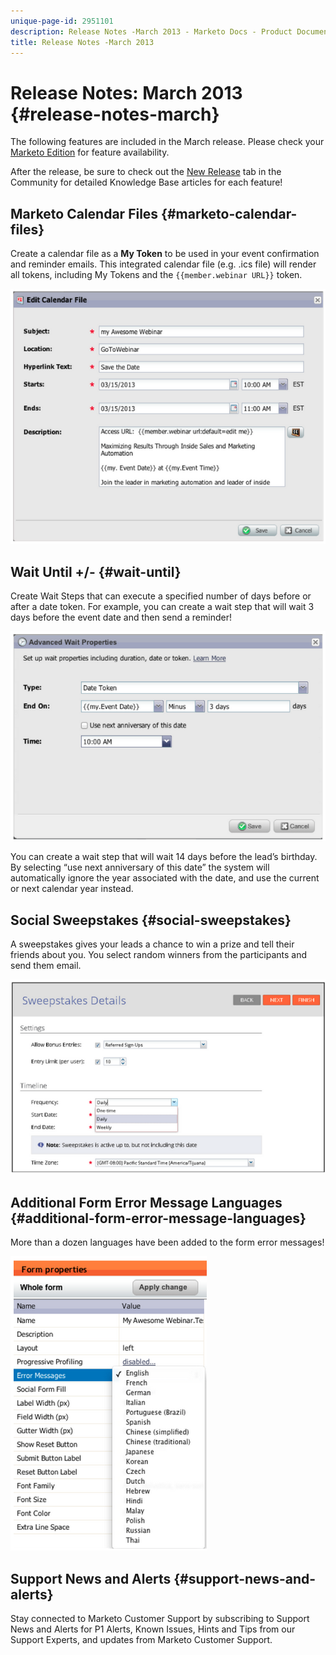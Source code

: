 ```yaml
---
unique-page-id: 2951101
description: Release Notes -March 2013 - Marketo Docs - Product Documentation
title: Release Notes -March 2013
---
```


# Release Notes: March 2013 {#release-notes-march}

The following features are included in the March release. Please check your [Marketo Edition](http://docs.marketo.com/display/docs/assets/pricing.php) for feature availability.

After the release, be sure to check out the [New Release](release-notes-december-2013.md) tab in the Community for detailed Knowledge Base articles for each feature!

## Marketo Calendar Files {#marketo-calendar-files}

Create a calendar file as a **My Token** to be used in your event confirmation and reminder emails. This integrated calendar file (e.g. .ics file) will render all tokens, including My Tokens and the `{{member.webinar URL}}` token.

![](assets/image2014-9-22-15-3a35-3a24.png)

## Wait Until +/- {#wait-until}

Create Wait Steps that can execute a specified number of days before or after a date token. For example, you can create a wait step that will wait 3 days before the event date and then send a reminder!

![](assets/image2014-9-22-15-3a35-3a44.png)

You can create a wait step that will wait 14 days before the lead’s birthday. By selecting “use next anniversary of this date” the system will automatically ignore the year associated with the date, and use the current or next calendar year instead.

## Social Sweepstakes {#social-sweepstakes}

A sweepstakes gives your leads a chance to win a prize and tell their friends about you. You select random winners from the participants and send them email.

![](assets/image2014-9-22-15-3a36-3a55.png)

## Additional Form Error Message Languages {#additional-form-error-message-languages}

More than a dozen languages have been added to the form error messages!

![](assets/image2014-9-22-15-3a37-3a25.png)

## Support News and Alerts {#support-news-and-alerts}

Stay connected to Marketo Customer Support by subscribing to Support News and Alerts for P1 Alerts, Known Issues, Hints and Tips from our Support Experts, and updates from Marketo Customer Support.
